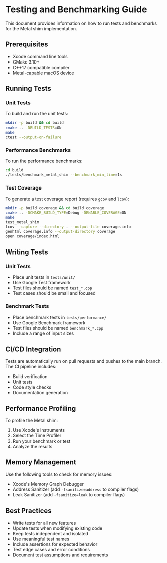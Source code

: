 # Testing and Benchmarking Guide

This document provides information on how to run tests and benchmarks for the Metal shim implementation.

## Prerequisites

- Xcode command line tools
- CMake 3.10+
- C++17 compatible compiler
- Metal-capable macOS device

## Running Tests

### Unit Tests

To build and run the unit tests:

```bash
mkdir -p build && cd build
cmake .. -DBUILD_TESTS=ON
make
ctest --output-on-failure
```

### Performance Benchmarks

To run the performance benchmarks:

```bash
cd build
./tests/benchmark_metal_shim --benchmark_min_time=1s
```

### Test Coverage

To generate a test coverage report (requires `gcov` and `lcov`):

```bash
mkdir -p build_coverage && cd build_coverage
cmake .. -DCMAKE_BUILD_TYPE=Debug -DENABLE_COVERAGE=ON
make
test_metal_shim
lcov --capture --directory . --output-file coverage.info
genhtml coverage.info --output-directory coverage
open coverage/index.html
```

## Writing Tests

### Unit Tests

- Place unit tests in `tests/unit/`
- Use Google Test framework
- Test files should be named `test_*.cpp`
- Test cases should be small and focused

### Benchmark Tests

- Place benchmark tests in `tests/performance/`
- Use Google Benchmark framework
- Test files should be named `benchmark_*.cpp`
- Include a range of input sizes

## CI/CD Integration

Tests are automatically run on pull requests and pushes to the main branch. The CI pipeline includes:

- Build verification
- Unit tests
- Code style checks
- Documentation generation

## Performance Profiling

To profile the Metal shim:

1. Use Xcode's Instruments
2. Select the Time Profiler
3. Run your benchmark or test
4. Analyze the results

## Memory Management

Use the following tools to check for memory issues:

- Xcode's Memory Graph Debugger
- Address Sanitizer (add `-fsanitize=address` to compiler flags)
- Leak Sanitizer (add `-fsanitize=leak` to compiler flags)

## Best Practices

- Write tests for all new features
- Update tests when modifying existing code
- Keep tests independent and isolated
- Use meaningful test names
- Include assertions for expected behavior
- Test edge cases and error conditions
- Document test assumptions and requirements
